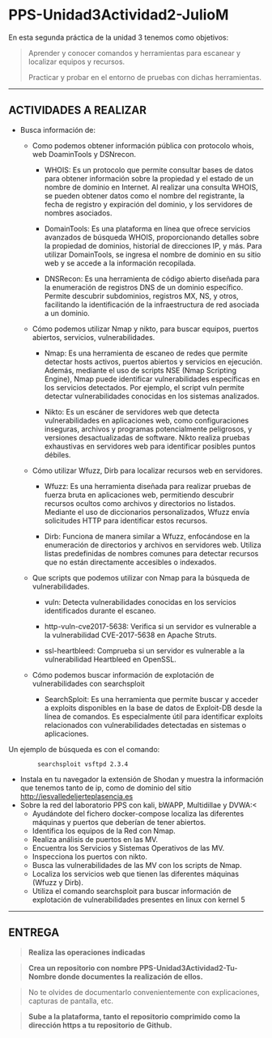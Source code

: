 # PPS-Unidad3Actividad2-JulioM

En esta segunda práctica de la unidad 3 tenemos como objetivos:

> Aprender y conocer comandos y herramientas para escanear y localizar equipos y recursos.
>
> Practicar y probar en el entorno de pruebas con dichas herramientas.
---
## ACTIVIDADES A REALIZAR
- Busca información de:
	- Como podemos obtener información pública con protocolo whois, web DoaminTools y DSNrecon.

        - WHOIS: Es un protocolo que permite consultar bases de datos para obtener información sobre la propiedad y el estado de un nombre de dominio en Internet. Al realizar una consulta WHOIS, se pueden obtener datos como el nombre del registrante, la fecha de registro y expiración del dominio, y los servidores de nombres asociados. 

        - DomainTools: Es una plataforma en línea que ofrece servicios avanzados de búsqueda WHOIS, proporcionando detalles sobre la propiedad de dominios, historial de direcciones IP, y más. Para utilizar DomainTools, se ingresa el nombre de dominio en su sitio web y se accede a la información recopilada. 

        - DNSRecon: Es una herramienta de código abierto diseñada para la enumeración de registros DNS de un dominio específico. Permite descubrir subdominios, registros MX, NS, y otros, facilitando la identificación de la infraestructura de red asociada a un dominio.

	- Cómo podemos utilizar Nmap y nikto,   para buscar equipos, puertos abiertos, servicios, vulnerabilidades.

        - Nmap: Es una herramienta de escaneo de redes que permite detectar hosts activos, puertos abiertos y servicios en ejecución. Además, mediante el uso de scripts NSE (Nmap Scripting Engine), Nmap puede identificar vulnerabilidades específicas en los servicios detectados. Por ejemplo, el script vuln permite detectar vulnerabilidades conocidas en los sistemas analizados. 

        - Nikto: Es un escáner de servidores web que detecta vulnerabilidades en aplicaciones web, como configuraciones inseguras, archivos y programas potencialmente peligrosos, y versiones desactualizadas de software. Nikto realiza pruebas exhaustivas en servidores web para identificar posibles puntos débiles.

	- Cómo utilizar Wfuzz, Dirb para localizar recursos web en servidores.

        - Wfuzz: Es una herramienta diseñada para realizar pruebas de fuerza bruta en aplicaciones web, permitiendo descubrir recursos ocultos como archivos y directorios no listados. Mediante el uso de diccionarios personalizados, Wfuzz envía solicitudes HTTP para identificar estos recursos.

        - Dirb: Funciona de manera similar a Wfuzz, enfocándose en la enumeración de directorios y archivos en servidores web. Utiliza listas predefinidas de nombres comunes para detectar recursos que no están directamente accesibles o indexados.

	- Que scripts que podemos utilizar con Nmap para la búsqueda de vulnerabilidades.

        - vuln: Detecta vulnerabilidades conocidas en los servicios identificados durante el escaneo.

        - http-vuln-cve2017-5638: Verifica si un servidor es vulnerable a la vulnerabilidad CVE-2017-5638 en Apache Struts.

        - ssl-heartbleed: Comprueba si un servidor es vulnerable a la vulnerabilidad Heartbleed en OpenSSL.



    - Cómo podemos buscar información de explotación de vulnerabilidades con searchsploit

        - SearchSploit: Es una herramienta que permite buscar y acceder a exploits disponibles en la base de datos de Exploit-DB desde la línea de comandos. Es especialmente útil para identificar exploits relacionados con vulnerabilidades detectadas en sistemas o aplicaciones.

Un ejemplo de búsqueda es con el comando:

            searchsploit vsftpd 2.3.4


- Instala en tu navegador la extensión de Shodan y muestra la información que tenemos tanto de ip, como de dominio del sitio http://iesvalledeljerteplasencia.es 
- Sobre la red del laboratorio PPS con kali, bWAPP, Multidillae y DVWA:<
	- Ayudándote del fichero docker-compose localiza las diferentes máquinas y puertos que deberían de tener abiertos.
	- Identifica los equipos de la Red con Nmap.
	- Realiza análisis de puertos en las MV.
	- Encuentra los Servicios y Sistemas Operativos de las MV.
	- Inspecciona los puertos con nikto.
	- Busca las vulnerabilidades de las MV con los scripts de Nmap.
	- Localiza los servicios web que tienen las diferentes máquinas (Wfuzz y Dirb).
	- Utiliza el comando searchsploit para buscar información de explotación de vulnerabilidades presentes en linux con kernel 5
---	
## ENTREGA

>__Realiza las operaciones indicadas__

>__Crea un repositorio  con nombre PPS-Unidad3Actividad2-Tu-Nombre donde documentes la realización de ellos.__

> No te olvides de documentarlo convenientemente con explicaciones, capturas de pantalla, etc.

>__Sube a la plataforma, tanto el repositorio comprimido como la dirección https a tu repositorio de Github.__